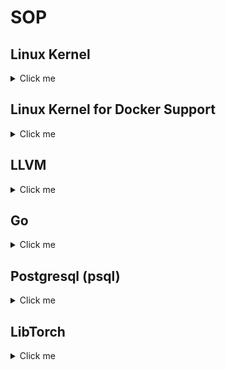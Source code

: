 # SOP

## Linux Kernel

<details>
  <summary>Click me</summary>

  #### Bootstrap Linux Kernel Config

  ```
  #
  ### packages
  #
  # debian
  sudo apt-get install --no-install-recommends build-essential bc kmod flex libncurses5-dev libelf-dev libssl-dev dwarves bison
  # arch
  sudo pacman -S base-devel python bc pahole

  #
  ### bootstrap config
  #
  lsmod > /tmp/lsmod.txt
  make LSMOD=/tmp/lsmod.txt localmodconfig
  make menuconfig
    - CONFIG_LOCALVERSION="-xiejw"

  # now go to next subsection.
  ```

  #### Build Linux Kernel

  Arch Linux:

  - Download kernel from https://kernel.org/ and link as `kernel/linux`
  - Copy config file as `kernel/linux/.config`
  - Run

  ```
  make menuconfig
  grep =m .config | wc
  time make [-j1]
  sudo make modules_install
  sudo ~/Workspace/y/dotfiles/tools/kernel_install.sh
  ```

</details>

## Linux Kernel for Docker Support

<details>
  <summary>Click me</summary>

  Minimal changes for Docker support
  ```
    [*] Networking support  --->
          Networking options  --->
            <*> 802.1d Ethernet Bridging
            [*] Network packet filtering framework (Netfilter)  --->
                [*] Advanced netfilter configuration
                [*]  Bridged IP/ARP packets filtering
                    IP: Netfilter Configuration  --->
                      <*> IP tables support (required for filtering/masq/NAT)
                      <*>   Packet filtering
                      <*>   iptables NAT support
                      <*>     MASQUERADE target support
                    Core Netfilter Configuration  --->
                      <*> Netfilter connection tracking support
                      <*> Connection tracking netlink interface
                      *** Xtables matches ***
                      <*>   "addrtype" address type match support
                      <*>   "conntrack" connection tracking match support
    Device Drivers  --->
        [*] Multiple devices driver support (RAID and LVM)  --->
            <*>   Device mapper support
            <*>     Thin provisioning target
        [*] Network device support  --->
            [*]   Network core driver support
            <*>     Virtual ethernet pair device
    File systems  --->
        <*> Overlay filesystem support
        Pseudo filesystems  --->
            [*] HugeTLB file system support
  ```


  If `nf_tables` is used instead of legacy `iptables` (by run `sudo iptables`),
  then enable the following options

  ```
    [*] Networking support  --->
          Networking options  --->
            [*] Network packet filtering framework (Netfilter)  --->
                    Core Netfilter Configuration  --->
                        <*> Netfilter nf_tables support
                            <*> Netfilter nf_tables conntrack module
                            <*> Netfilter nf_tables masquerade support
                            <*> Netfilter nf_tables nat support
                            <*> Netfilter x_tables over nf_tables module
  ```

</details>

## LLVM

<details>
  <summary>Click me</summary>

  #### Bootstrap

  ```
  ##########
  # packages
  ##########
  #
  # debian
  apt --no-install-recommends install xz-utils cmake ninja-build python3
  # arch
  pacman -S cmake ninja python3
  ```

  #### Download

  - https://releases.llvm.org/
  - https://github.com/llvm/llvm-project.git


  #### Compile

  Target folder:
  ```
  build/llvm/{src,install}
  ```

  Build cmd:
  ```
  mkdir build/llvm/build-<date>
  cd build/llvm/build-<date>

  sh ~/Workspace/y/dotfiles/tools/llvm_config.sh
  time ninja [-j2]

  rm build/llvm/install
  ln -sf build/llvm/build-<date> build/llvm/install
  ```
</details>

## Go

<details>
  <summary>Click me</summary>

  #### Install

  Go [official site](http://golang.org) to download. It is recommended **not** to
  use Linux distro package to install, as it could be super old.

  Typically, the install can be done via:

  ```
  sudo tar -C /usr/local -xzf go$VERSION.$OS-$ARCH.tar.gz
  ```
</details>

## Postgresql (psql)

<details>
  <summary>Click me</summary>

  Refs:
  - https://www.postgresql.org/ftp/source/v16.1/
  - https://www.postgresql.org/docs/current/install-make.html

  #### Bootstrap

  ```
  #
  ### packages
  #
  # debian
  apt --no-install-recommends install libicu-dev
  # arch
  #
  # macOS
  brew install icu4c
  ```

  #### Compile and Install

  ```
  # compile
  cd build/psql/src
  ## next line is needed for macOS brew
  export PKG_CONFIG_PATH="/opt/homebrew/opt/icu4c/lib/pkgconfig"
  ./configure --prefix=`pwd`/../build-2023-<date>
  make

  # install
  make install
  cd ..
  ln -sf build-<date> install
  ```
  #### Test

  ```
  mkdir data16
  ./install/bin/initdb -D ./data16/
  cat data16/postgresql.conf  # change port 5433
  install/bin/pg_ctl -D ./data16/ -l logfile start
  tail -f logfile
  ./install/bin/psql -p 5433 -d postgres
  select current_time;
  ```

</details>

## LibTorch

<details>
  <summary>Click me</summary>

  libtorch with mps on mac (amd64) and debian (amd64).

  - ensure `clang` is built-in verison (not customized clang from source code)
  - prepare the python venv

  ```
  # (pip) prepare the venv
  cd ~/Workspace/build
  python3 -m venv pyenv
  source ./pyenv/bin/activate
  # (conda)
  conda create -n <env_name>
  conda activate  <env_name>

  # required for compiling libtorch
  pip3 install pyyaml typing_extensions
  conda install pyyaml typing_extensions

  # optional for testing pytorch
  pip3 install -U torch numpy
  # if [cpu] only
  pip3 install torch --index-url https://download.pytorch.org/whl/cpu
  ```

  - follow the cmds:

  ```
  #
  # prepare source code
  #
  cd build/torch
  git clone --recursive https://github.com/pytorch/pytorch.git git
  ln -sf git src

  #
  # prepare cmake with ninja
  #
  mkdir build-<date>
  cd build-<date>

  # macOS
  ~/Workspace/y/tools/torch_config.sh

  # debian
  ~/Workspace/y/tools/torch_config_debian.sh

  #
  # compile and install with ninja
  #
  time ninja
  ninja install

  #
  # finish the install
  #
  cd ..
  ln -sf install-<data> install
  ```

  Refs:
  - https://pytorch.org/cppdocs/installing.html
  - https://discuss.pytorch.org/t/compile-libtorch-c-api-from-source/81624
  - https://github.com/pytorch/pytorch/blob/master/docs/libtorch.rst
  - https://github.com/mlverse/libtorch-mac-m1
</details>
